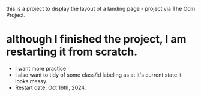 this is a project to display the layout of a landing page - project via The Odin Project.

# although I finished the project, I am restarting it from scratch.
- I want more practice
- I also want to tidy of some class/id labeling as at it's current state it looks messy.
- Restart date: Oct 16th, 2024.